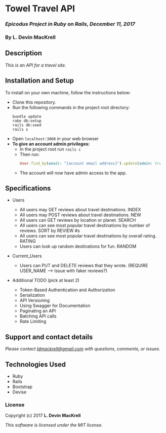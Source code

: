 # Towel Travel API

### _Epicodus Project in Ruby on Rails, December 11, 2017_

### By L. Devin MacKrell

## Description

_This is an API for a travel site._

## Installation and Setup

To install on your own machine, follow the instructions below:

* Clone this repository.
* Run the following commands in the project root directory:
  ```
  bundle update
  rake db:setup
  rails db:seed
  rails s
  ```
* Open ```localhost:3000``` in your web browser
* **To give an account admin privileges:**
  * In the project root run ```rails c```
  * Then run:
    ```ruby
    User.find_by(email: "[account email address]").update(admin: true)
    ```
  * The account will now have admin access to the app.

## Specifications

* Users  
  * All users may GET reviews about travel destinations. INDEX
  * All users may POST reviews about travel destinations. NEW
  * All users can GET reviews by location or planet. SEARCH
  * All users can see most popular travel destinations by number of reviews. SORT by REVIEW #s
  * All users can see most popular travel destinations by overall rating. RATING
  * Users can look up random destinations for fun. RANDOM
* Current_Users
  * Users can PUT and DELETE reviews that they wrote. (REQUIRE USER_NAME --> Issue with faker reviews?)

* Additional TODO (pick at least 2)
  * Token-Based Authentication and Authorization
  * Serialization
  * API Versioning
  * Using Swagger for Documentation
  * Paginating an API
  * Batching API calls
  * Rate Limiting

<!--
## Known Bugs:

* _When updating a product to "Featured," if there are no other featured products AJAX will not display the "Featured" section without a page refresh._
* _Products updated to "On Sale" will not display in the "On Sale" section of the homepage without a page refresh._
* _If cart is empty, refresh is required to display change of item from Raincheck to Cart._ -->

## Support and contact details

_Please contact [ldmackrell@gmail.com](mailto:ldmackrell@gmail.com) with questions, comments, or issues._

## Technologies Used

* Ruby
* Rails
* Bootstrap
* Devise

### License

Copyright (c) 2017 **L. Devin MacKrell**

*This software is licensed under the MIT license.*
